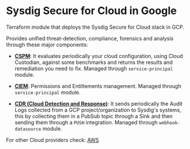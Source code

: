 # Sysdig Secure for Cloud in Google

Terraform module that deploys the Sysdig Secure for Cloud stack in GCP.

Provides unified threat-detection, compliance, forensics and analysis through these major components:

* **[CSPM](https://docs.sysdig.com/en/docs/sysdig-secure/posture/)**: It evaluates periodically your cloud configuration, using Cloud Custodian, against some benchmarks and returns the results and remediation you need to fix. Managed through `service-principal` module. <br/>

* **[CIEM](https://docs.sysdig.com/en/docs/sysdig-secure/posture/identity-and-access/)**: Permissions and Entitlements management. Managed through `service-principal` module. <br/>

* **[CDR (Cloud Detection and Response)]((https://docs.sysdig.com/en/docs/sysdig-secure/threats/activity/events-feed/))**: It sends periodically the Audit Logs collected from a GCP project/organization to Sysdig's systems, this by collecting them in a PubSub topic through a Sink and then sending them through a `PUSH` integration. Managed through `webhook-datasource` module. <br/>

For other Cloud providers check: [AWS](https://github.com/draios/terraform-aws-secure-for-cloud)

